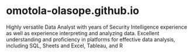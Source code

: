 # omotola-olasope.github.io

Highly versatile Data Analyst with years of Security Intelligence experience as well as experience interpreting and analyzing data. Excellent understanding and proficiency in platforms for effective data analysis, including SQL, Sheets and Excel, Tableau, and R